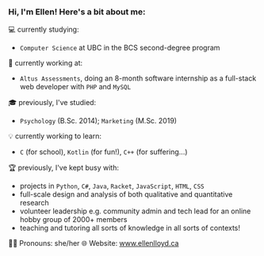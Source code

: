 ### Hi, I'm Ellen! Here's a bit about me:

💻 currently studying:
 - `Computer Science` at UBC in the BCS second-degree program

💼 currently working at:
 - `Altus Assessments`, doing an 8-month software internship as a full-stack web developer with `PHP` and `MySQL`

🎓 previously, I've studied:
 - `Psychology` (B.Sc. 2014); `Marketing` (M.Sc. 2019)

💡 currently working to learn:
 - `C` (for school), `Kotlin` (for fun!), `C++` (for suffering...)

🏆 previously, I've kept busy with:
 - projects in `Python`, `C#`, `Java`, `Racket`, `JavaScript`, `HTML`, `CSS`
 - full-scale design and analysis of both qualitative and quantitative research
 - volunteer leadership e.g. community admin and tech lead for an online hobby group of 2000+ members
 - teaching and tutoring all sorts of knowledge in all sorts of contexts!

🏳️‍🌈 Pronouns: she/her 🌐 Website: www.ellenlloyd.ca

<!--
**Jonqora/Jonqora** is a ✨ _special_ ✨ repository because its `README.md` (this file) appears on your GitHub profile.

Here are some ideas to get you started:

- 🔭 I’m currently working on ...
- 🌱 I’m currently learning ...
- 👯 I’m looking to collaborate on ...
- 🤔 I’m looking for help with ...
- 💬 Ask me about ...
- 📫 How to reach me: ...
- 😄 Pronouns: she/her
- ⚡ Fun fact: ...
-->
